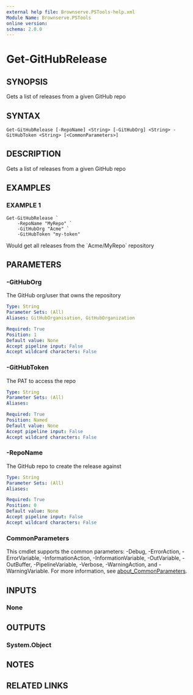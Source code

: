 ```yaml
---
external help file: Brownserve.PSTools-help.xml
Module Name: Brownserve.PSTools
online version:
schema: 2.0.0
---
```


# Get-GitHubRelease

## SYNOPSIS
Gets a list of releases from a given GitHub repo

## SYNTAX

```
Get-GitHubRelease [-RepoName] <String> [-GitHubOrg] <String> -GitHubToken <String> [<CommonParameters>]
```

## DESCRIPTION
Gets a list of releases from a given GitHub repo

## EXAMPLES

### EXAMPLE 1
```
Get-GitHubRelease `
    -RepoName "MyRepo" `
    -GitHubOrg "Acme" `
    -GitHubToken "my-token"
```

Would get all releases from the \`Acme/MyRepo\` repository

## PARAMETERS

### -GitHubOrg
The GitHub org/user that owns the repository

```yaml
Type: String
Parameter Sets: (All)
Aliases: GitHubOrganisation, GitHubOrganization

Required: True
Position: 1
Default value: None
Accept pipeline input: False
Accept wildcard characters: False
```

### -GitHubToken
The PAT to access the repo

```yaml
Type: String
Parameter Sets: (All)
Aliases:

Required: True
Position: Named
Default value: None
Accept pipeline input: False
Accept wildcard characters: False
```

### -RepoName
The GitHub repo to create the release against

```yaml
Type: String
Parameter Sets: (All)
Aliases:

Required: True
Position: 0
Default value: None
Accept pipeline input: False
Accept wildcard characters: False
```

### CommonParameters
This cmdlet supports the common parameters: -Debug, -ErrorAction, -ErrorVariable, -InformationAction, -InformationVariable, -OutVariable, -OutBuffer, -PipelineVariable, -Verbose, -WarningAction, and -WarningVariable. For more information, see [about_CommonParameters](http://go.microsoft.com/fwlink/?LinkID=113216).

## INPUTS

### None
## OUTPUTS

### System.Object
## NOTES

## RELATED LINKS

